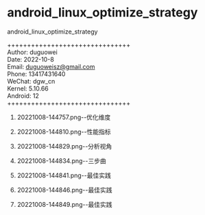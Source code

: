 # android_linux_optimize_strategy
android_linux_optimize_strategy


+++++++++++++++++++++++++++++++  
Author: duguowei  
Date: 2022-10-8  
Email: duguoweisz@gmail.com  
Phone: 13417431640  
WeChat: dgw_cn  
Kernel: 5.10.66  
Android: 12  
+++++++++++++++++++++++++++++++  

1. 20221008-144757.png--优化维度

2. 20221008-144810.png--性能指标

3. 20221008-144829.png--分析视角

4. 20221008-144834.png--三步曲

5. 20221008-144841.png--最佳实践

6. 20221008-144846.png--最佳实践

7. 20221008-144849.png--最佳实践
